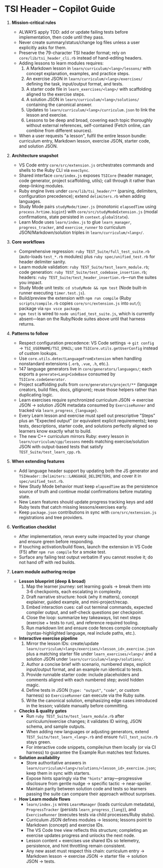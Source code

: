 # TSI Header – Copilot Guide
1. **Mission-critical rules**
	- ALWAYS apply TDD: add or update failing tests before implementation, then code until they pass.
	- Never create summary/status/change log files unless a user explicitly asks for them.
	- Preserve the 79-character TSI header format; rely on `core/lib/tsi_header_cli.rb` instead of hand-editing headers.
	- Adding lessons to learn modules requires:
		1. A Markdown lesson in `learn/curriculum/<lang>/lessons/` with concept explanation, examples, and practice steps.
		2. An exercise JSON in `learn/curriculum/<lang>/exercises/` defining the task, input/output format, and tests.
		3. A starter code file in `learn_exercises/<lang>/` with scaffolding aligned to the exercise steps.
		4. A solution JSON in `learn/curriculum/<lang>/solutions/` containing the canonical answer.
		5. Updates to `learn/curriculum/<lang>/curriculum.json` to link the lesson and exercise.
		6. Lessons to be deep and broad, covering each topic thoroughly without external references, self-contained (Fetch online, can combine from different sources).
	- When a user requests "a lesson", fulfil the entire lesson bundle: curriculum entry, Markdown lesson, exercise JSON, starter code, and solution JSON.
2. **Architecture snapshot**
	- VS Code entry `core/src/extension.js` orchestrates commands and shells to the Ruby CLI via `execSync`.
	- Shared interface `core/index.js` exposes `TSICore` (header manager, code generator, project scaffolding, utils); call through it rather than deep-linking modules.
	- Ruby engine lives under `core/lib/tsi_header/**` (parsing, delimiters, configuration precedence); extend `delimiters.rb` when adding languages.
	- Study Mode pairs `studyMode/timer.js` (monotonic `elapsedTime` using `process.hrtime.bigint`) with `core/src/studyModeExtension.js` (modal confirmations, state persisted in `context.globalState`).
	- Learn Mode uses `learn/index.js` to glue `learn_manager`, `progress_tracker`, and `exercise_runner` to curriculum JSON/Markdown/solution triples in `learn/curriculum/<lang>/`.
3. **Core workflows**
	- Comprehensive regression: `ruby TEST_Suite/full_test_suite.rb` (auto-loads `test_*.rb` modules) plus `ruby spec/unified_test.rb` for header delimiter sanity.
	- Learn module validation: `ruby TEST_Suite/test_learn_module.rb`; code generation: `ruby TEST_Suite/test_codebase_insertion.rb`; headers: `ruby TEST_Suite/test_header_insertion.rb`—run the suites you impact.
	- Study Mode unit tests: `cd studyMode && npm test` (Node built-in runner executing `timer.test.js`).
	- Build/preview the extension with `npm run compile` (Ruby `scripts/compile.rb` copies `core/src/extension.js` into `out/`); package via `npx vsce package`.
	- `npm test` is wired to `node unified_test_suite.js`, which is currently absent—lean on the Ruby/Node suites above until that harness returns.
4. **Patterns to follow**
	- Respect configuration precedence: VS Code settings → `git config` → `TSI_USERNAME/TSI_EMAIL`; use `TSICore.utils.getUserConfig` instead of custom lookups.
	- Use `core.utils.detectLanguageFromExtension` when handling nonstandard extensions (`.erb`, `.vue`, `.h`, etc.).
	- 147 language generators live in `core/generators/languages/`; each exports a `generate<Lang>CodeBase` consumed by `TSICore.codeGenerator`.
	- Project scaffolding pulls from `core/generators/project/**` (language creators, build files, docs, gitignore); reuse those helpers rather than duplicating logic.
	- Learn exercises require synchronized curriculum JSON → exercise JSON → solution JSON metadata consumed by `ExerciseRunner` and tracked via `learn_progress_{language}`.
	- Every Learn lesson and exercise must spell out prescriptive "Steps" plus an "Expected output" (or equivalent explicit requirements); keep tests, descriptions, starter code, and solutions perfectly aligned so learners know exactly what to build.
	- The new C++ curriculum mirrors Ruby: every lesson in `learn/curriculum/cpp/lessons` needs matching exercise/solution JSON with output-based tests that satisfy `TEST_Suite/test_learn_cpp.rb`.
5. **When extending features**
	- Add language header support by updating both the JS generator and `TSIHeader::Delimiters::LANGUAGE_DELIMITERS`, and cover it in `spec/unified_test.rb`.
	- New Study Mode behavior must keep `elapsedTime` as the persistence source of truth and continue modal confirmations before mutating state.
	- New Learn features should update progress tracking keys and add Ruby tests that catch missing lessons/exercises early.
	- Keep `package.json` contributions in sync with `core/src/extension.js` registrations and tree providers.
6. **Verification checklist**
	- After implementation, rerun every suite impacted by your change and ensure green before responding.
	- If touching activation/build flows, launch the extension in VS Code (F5) after `npm run compile` for a smoke test.
	- Surface any failing test output verbatim if you cannot resolve it; do not hand off with red builds.
	
7. **Learn module authoring recipe**
	- **Lesson blueprint (deep & broad)**
		1. Map the learner journey: set learning goals → break them into 3‑6 checkpoints, each escalating in complexity.
		2. Draft narrative structure: hook (why it matters), concept explainer, guided example, and mini-project/recap.
		3. Embed interaction cues: call out terminal commands, expected compiler output, and self-check questions per checkpoint.
		4. Close the loop: summarize key takeaways, list next steps (exercise + tests to run), and reference required tooling.
		5. Run markdown lint and ensure code fences compile conceptually (syntax-highlighted language, real include paths, etc.).
	- **Interactive exercise pipeline**
		1. Mirror the lesson IDs: create/update `learn/curriculum/<lang>/exercises/<lesson_id>_exercise.json` plus a matching starter file under `learn_exercises/<lang>/` and a solution JSON under `learn/curriculum/<lang>/solutions/`.
		2. Author a concise brief with scenario, numbered steps, explicit input/output format, and an example run identical to tests.
		3. Provide runnable starter code: include placeholders and comments aligned with each numbered step; avoid hidden magic.
		4. Define tests in JSON (`type: "output"`, `"code"`, or custom harness) so `ExerciseRunner` can execute via the Ruby suite.
		5. Write the canonical solution, emphasizing edge cases introduced in the lesson; validate manually before committing.
	- **Checks & quality gates**
		- Run `ruby TEST_Suite/test_learn_module.rb` after curriculum/exercise changes; it validates ID wiring, JSON schema, and sample outputs.
		- When adding new languages or adjusting generators, extend `TEST_Suite/test_learn_<lang>.rb` and ensure `full_test_suite.rb` stays green.
		- For interactive code snippets, compile/run them locally (or via CI harness) to guarantee the Example Run matches test fixtures.
	- **Solution availability**
		- Store authoritative answers in `learn/curriculum/<lang>/solutions/<lesson_id>_exercise.json`; keep them in sync with starters.
		- Expose hints sparingly via the `"hints"` array—progressive disclosure from gentle nudge → specific tactic → near-spoiler.
		- Maintain parity between solution code and tests so learners passing the suite can compare their approach without surprises.
	- **How Learn module flows**
		- `learn/index.js` wires `LearnManager` (loads curriculum metadata), `ProgressTracker` (persists `learn_progress_{lang}`), and `ExerciseRunner` (executes tests via child processes/Ruby stubs).
		- Curriculum JSON defines modules → lessons; lessons point to Markdown (concept) and exercise IDs.
		- The VS Code tree view reflects this structure; completing an exercise updates progress and unlocks the next node.
		- Lesson content + exercises use shared IDs so telemetry, persistence, and hint throttling remain consistent.
		- Any new asset must respect this chain: curriculum entry → Markdown lesson → exercise JSON → starter file → solution JSON → tests.

